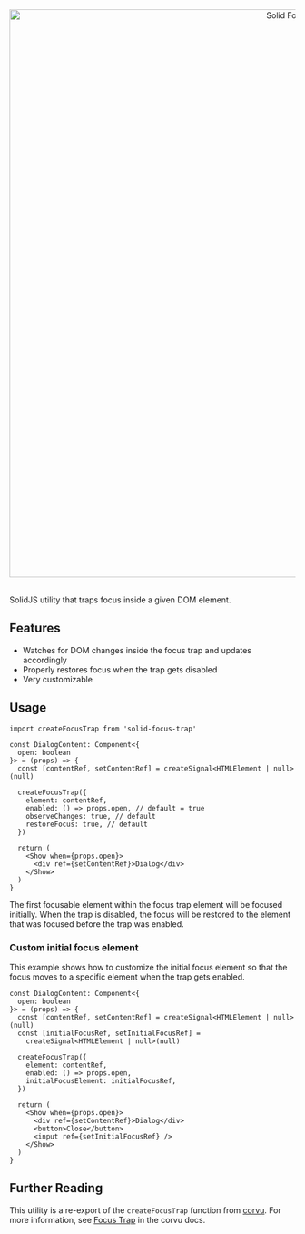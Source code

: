 <div align="center">
  <img src="https://raw.githubusercontent.com/corvudev/corvu/main/assets/solid-focus-trap.png" width=1000 alt="Solid Focus Trap" />
</div>
<br />

SolidJS utility that traps focus inside a given DOM element.

## Features

- Watches for DOM changes inside the focus trap and updates accordingly
- Properly restores focus when the trap gets disabled
- Very customizable

## Usage

```tsx
import createFocusTrap from 'solid-focus-trap'
```

```tsx
const DialogContent: Component<{
  open: boolean
}> = (props) => {
  const [contentRef, setContentRef] = createSignal<HTMLElement | null>(null)

  createFocusTrap({
    element: contentRef,
    enabled: () => props.open, // default = true
    observeChanges: true, // default
    restoreFocus: true, // default
  })

  return (
    <Show when={props.open}>
      <div ref={setContentRef}>Dialog</div>
    </Show>
  )
}
```

The first focusable element within the focus trap element will be focused initially. When the trap is disabled, the focus will be restored to the element that was focused before the trap was enabled.

### Custom initial focus element
This example shows how to customize the initial focus element so that the focus moves to a specific element when the trap gets enabled.

```tsx
const DialogContent: Component<{
  open: boolean
}> = (props) => {
  const [contentRef, setContentRef] = createSignal<HTMLElement | null>(null)
  const [initialFocusRef, setInitialFocusRef] =
    createSignal<HTMLElement | null>(null)

  createFocusTrap({
    element: contentRef,
    enabled: () => props.open,
    initialFocusElement: initialFocusRef,
  })

  return (
    <Show when={props.open}>
      <div ref={setContentRef}>Dialog</div>
      <button>Close</button>
      <input ref={setInitialFocusRef} />
    </Show>
  )
}
```

## Further Reading
This utility is a re-export of the `createFocusTrap` function from [corvu](https://corvu.dev). For more information, see [Focus Trap](https://corvu.dev/docs/utilities/focus-trap) in the corvu docs.
